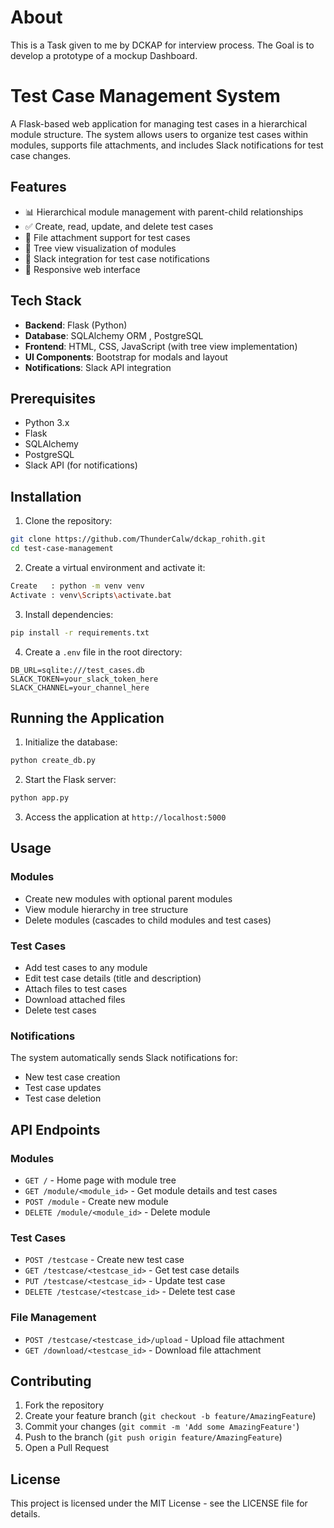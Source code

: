 # About
This is a Task given to me by DCKAP for interview process.
The Goal is to develop a prototype of a mockup Dashboard.

# Test Case Management System

A Flask-based web application for managing test cases in a hierarchical module structure. The system allows users to organize test cases within modules, supports file attachments, and includes Slack notifications for test case changes.

## Features

- 📊 Hierarchical module management with parent-child relationships
- ✅ Create, read, update, and delete test cases
- 📁 File attachment support for test cases
- 🌲 Tree view visualization of modules
- 🔔 Slack integration for test case notifications
- 📱 Responsive web interface

## Tech Stack

- **Backend**: Flask (Python)
- **Database**: SQLAlchemy ORM , PostgreSQL
- **Frontend**: HTML, CSS, JavaScript (with tree view implementation)
- **UI Components**: Bootstrap for modals and layout
- **Notifications**: Slack API integration

## Prerequisites

- Python 3.x
- Flask
- SQLAlchemy
- PostgreSQL
- Slack API (for notifications)

## Installation

1. Clone the repository:
```bash
git clone https://github.com/ThunderCalw/dckap_rohith.git
cd test-case-management
```

2. Create a virtual environment and activate it:
```bash
Create   : python -m venv venv
Activate : venv\Scripts\activate.bat
```

3. Install dependencies:
```bash
pip install -r requirements.txt
```

4. Create a `.env` file in the root directory:
```
DB_URL=sqlite:///test_cases.db
SLACK_TOKEN=your_slack_token_here
SLACK_CHANNEL=your_channel_here
```

## Running the Application

1. Initialize the database:
```bash
python create_db.py
```

2. Start the Flask server:
```bash
python app.py
```

3. Access the application at `http://localhost:5000`

## Usage

### Modules
- Create new modules with optional parent modules
- View module hierarchy in tree structure
- Delete modules (cascades to child modules and test cases)

### Test Cases
- Add test cases to any module
- Edit test case details (title and description)
- Attach files to test cases
- Download attached files
- Delete test cases

### Notifications
The system automatically sends Slack notifications for:
- New test case creation
- Test case updates
- Test case deletion

## API Endpoints

### Modules
- `GET /` - Home page with module tree
- `GET /module/<module_id>` - Get module details and test cases
- `POST /module` - Create new module
- `DELETE /module/<module_id>` - Delete module

### Test Cases
- `POST /testcase` - Create new test case
- `GET /testcase/<testcase_id>` - Get test case details
- `PUT /testcase/<testcase_id>` - Update test case
- `DELETE /testcase/<testcase_id>` - Delete test case

### File Management
- `POST /testcase/<testcase_id>/upload` - Upload file attachment
- `GET /download/<testcase_id>` - Download file attachment

## Contributing

1. Fork the repository
2. Create your feature branch (`git checkout -b feature/AmazingFeature`)
3. Commit your changes (`git commit -m 'Add some AmazingFeature'`)
4. Push to the branch (`git push origin feature/AmazingFeature`)
5. Open a Pull Request

## License

This project is licensed under the MIT License - see the LICENSE file for details.
